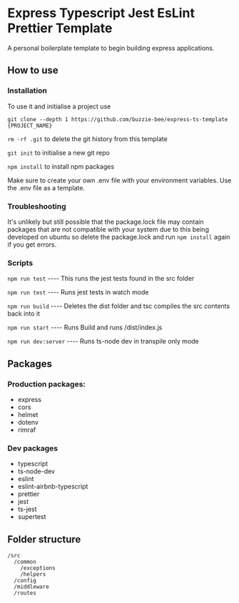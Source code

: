 # Express Typescript Jest EsLint Prettier Template

A personal boilerplate template to begin building express applications.

## How to use

### Installation

To use it and initialise a project use

`git clone --depth 1 https://github.com/buzzie-bee/express-ts-template {PROJECT_NAME}`

`rm -rf .git` to delete the git history from this template

`git init` to initialise a new git repo

`npm install` to install npm packages

Make sure to create your own .env file with your environment variables. Use the .env file as a template.

### Troubleshooting

It's unlikely but still possible that the package.lock file may contain packages that are not compatible with your system due to this being developed on ubuntu so delete the package.lock and run `npm install` again if you get errors.

### Scripts

`npm run test` ---- This runs the jest tests found in the src folder

`npm run test` ---- Runs jest tests in watch mode

`npm run build` ---- Deletes the dist folder and tsc compiles the src contents back into it

`npm run start` ---- Runs Build and runs /dist/index.js

`npm run dev:server` ---- Runs ts-node dev in transpile only mode

## Packages

### Production packages:

- express
- cors
- helmet
- dotenv
- rimraf

### Dev packages

- typescript
- ts-node-dev
- eslint
- eslint-airbnb-typescript
- prettier
- jest
- ts-jest
- supertest

## Folder structure

```
/src
  /common
    /exceptions
    /helpers
  /config
  /middleware
  /routes
```
